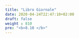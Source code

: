 ```yaml
---
title: "Libro Giornale"
date: 2020-04-24T22:47:10+02:00
draft: false
weight : 810
pre: "<b>8.10 </b>"
---
```



